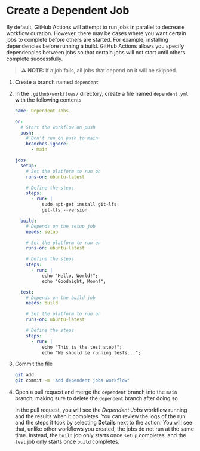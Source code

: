 # Create a Dependent Job

By default, GitHub Actions will attempt to run jobs in parallel to decrease
workflow duration. However, there may be cases where you want certain jobs to
complete before others are started. For example, installing dependencies before
running a build. GitHub Actions allows you specify dependencies between jobs so
that certain jobs will not start until others complete successfully.

> **:warning: NOTE:** If a job fails, all jobs that depend on it will be
> skipped.

1. Create a branch named `dependent`
1. In the `.github/workflows/` directory, create a file named `dependent.yml`
   with the following contents

   ```yaml
   name: Dependent Jobs

   on:
     # Start the workflow on push
     push:
       # Don't run on push to main
       branches-ignore:
         - main

   jobs:
     setup:
       # Set the platform to run on
       runs-on: ubuntu-latest

       # Define the steps
       steps:
         - run: |
             sudo apt-get install git-lfs;
             git-lfs --version

     build:
       # Depends on the setup job
       needs: setup

       # Set the platform to run on
       runs-on: ubuntu-latest

       # Define the steps
       steps:
         - run: |
             echo "Hello, World!";
             echo "Goodnight, Moon!";

     test:
       # Depends on the build job
       needs: build

       # Set the platform to run on
       runs-on: ubuntu-latest

       # Define the steps
       steps:
         - run: |
             echo "This is the test step!";
             echo "We should be running tests...";
   ```

1. Commit the file

   ```bash
   git add .
   git commit -m 'Add dependent jobs workflow'
   ```

1. Open a pull request and merge the `dependent` branch into the `main` branch,
   making sure to delete the `dependent` branch after doing so

   In the pull request, you will see the _Dependent Jobs_ workflow running and
   the results when it completes. You can review the logs of the run and the
   steps it took by selecting **Details** next to the action. You will see that,
   unlike other workflows you created, the jobs do not run at the same time.
   Instead, the `build` job only starts once `setup` completes, and the `test`
   job only starts once `build` completes.
